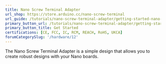 ```yaml
---
title: Nano Screw Terminal Adapter
url_shop: https://store.arduino.cc/nano-screw-terminal
url_guide: /tutorials/nano-screw-terminal-adapter/getting-started-nano-screw-terminal
primary_button_url: /tutorials/nano-screw-terminal-adapter/getting-started-nano-screw-terminal
primary_button_title: Get Started
certifications: [CE, FCC, IC, RCM, REACH, RoHS, UKCA]
forumCategorySlug: '/hardware/12'
---
```


The Nano Screw Terminal Adapter is a simple design that allows you to create robust designs with your Nano boards.